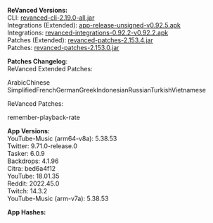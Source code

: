 **ReVanced Versions:**  
CLI: [revanced-cli-2.19.0-all.jar](https://github.com/revanced/revanced-cli/releases/tag/v2.19.0)  
Integrations (Extended): [app-release-unsigned-v0.92.5.apk](https://github.com/inotia00/revanced-integrations/releases/tag/v0.92.5)  
Integrations: [revanced-integrations-0.92.2-v0.92.2.apk](https://github.com/revanced/revanced-integrations/releases/tag/v0.92.2)  
Patches (Extended): [revanced-patches-2.153.4.jar](https://github.com/inotia00/revanced-patches/releases/tag/v2.153.4)  
Patches: [revanced-patches-2.153.0.jar](https://github.com/revanced/revanced-patches/releases/tag/v2.153.0)  

**Patches Changelog**:   
ReVanced Extended Patches:  

ArabicChinese SimplifiedFrenchGermanGreekIndonesianRussianTurkishVietnamese
  
ReVanced Patches:   

remember-playback-rate
  
**App Versions:**  
YouTube-Music (arm64-v8a): 5.38.53  
Twitter: 9.71.0-release.0  
Tasker: 6.0.9  
Backdrops: 4.1.96  
Citra: bed6a4f12  
YouTube: 18.01.35  
Reddit: 2022.45.0  
Twitch: 14.3.2  
YouTube-Music (arm-v7a): 5.38.53  

**App Hashes:**  
  
